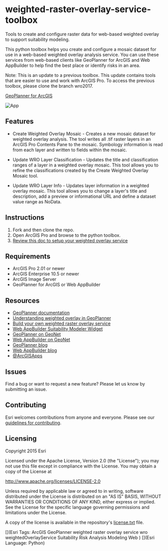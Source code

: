 # weighted-raster-overlay-service-toolbox

Tools to create and configure raster data for web-based weighted overlay to support suitability modeling. 

This python toolbox helps you create and configure a mosaic dataset for use in a web-based weighted overlay analysis service. You can use these services from web-based clients like GeoPlanner for ArcGIS and Web AppBuilder to help find the best place or identify risks in an area. 

Note: This is an update to a previous toolbox. This update contains tools that are easier to use and work with ArcGIS Pro. To access the previous toolbox, please clone the branch wro2017.

[GeoPlanner for ArcGIS](http://doc.arcgis.com/en/geoplanner/)

![App](https://github.com/Esri/weighted-raster-overlay-service-toolbox/blob/master/Suitability%20Modeler%20in%20Web%20AppBuilder.png)

## Features
* Create Weighted Overlay Mosaic - Creates a new mosaic dataset for weighted overlay analysis. The tool writes all .tif raster layers in an ArcGIS Pro Contents Pane to the mosaic. Symbology information is read from each layer and written to fields within the mosaic. 

* Update WRO Layer Classification - Updates the title and classification ranges of a layer in a weighted overlay mosaic. This tool allows you to refine the classifications created by the Create Weighted Overlay Mosaic tool. 

* Update WRO Layer Info - Updates layer information in a weighted overlay mosaic. This tool allows you to change a layer's title and description, add a preview or informational URL and define a dataset value range as NoData. 


## Instructions

1. Fork and then clone the repo. 
2. Open ArcGIS Pro and browse to the python toolbox.
3. [Review this doc to setup your weighted overlay service](http://doc.arcgis.com/en/geoplanner/documentation/use-your-data-in-weighted-overlay.htm)

## Requirements

* ArcGIS Pro 2.01 or newer 
* ArcGIS Enterprise 10.5 or newer
* ArcGIS Image Server
* GeoPlanner for ArcGIS or Web AppBuilder

## Resources

* [GeoPlanner documentation](http://doc.arcgis.com/en/geoplanner)
* [Understanding weighted overlay in GeoPlanner](http://doc.arcgis.com/en/geoplanner/documentation/find-the-best-place-using-weighted-overlay.htm)
* [Build your own weighted raster overlay service](http://doc.arcgis.com/en/geoplanner/documentation/use-your-data-in-weighted-overlay.htm)
* [Web AppBuilder Suitability Modeler Widget](http://doc.arcgis.com/en/web-appbuilder/create-apps/widget-suitability-modeler.htm)
* [GeoPlanner on GeoNet](https://community.esri.com/community/gis/applications/geoplanner-for-arcgis)
* [Web AppBuilder on GeoNet](https://community.esri.com/community/gis/web-gis/web-appbuilder)
* [GeoPlanner blog](https://www.esri.com/search?filter=Blogs&q=geoplanner&search=Search)
* [Web AppBuilder blog](https://www.esri.com/search?filter=Blogs&q=Web%20AppBuilder&search=Search)
* [@ArcGISApps](https://twitter.com/ArcGISApps)

## Issues

Find a bug or want to request a new feature?  Please let us know by submitting an issue.

## Contributing

Esri welcomes contributions from anyone and everyone. Please see our [guidelines for contributing](https://github.com/esri/contributing).

## Licensing
Copyright 2015 Esri

Licensed under the Apache License, Version 2.0 (the "License");
you may not use this file except in compliance with the License.
You may obtain a copy of the License at

   http://www.apache.org/licenses/LICENSE-2.0

Unless required by applicable law or agreed to in writing, software
distributed under the License is distributed on an "AS IS" BASIS,
WITHOUT WARRANTIES OR CONDITIONS OF ANY KIND, either express or implied.
See the License for the specific language governing permissions and
limitations under the License.

A copy of the license is available in the repository's [license.txt]( https://github.com/ArcGIS/weighted-raster-overlay-service-toolbox/blob/master/license.txt) file.

[](Esri Tags: ArcGIS GeoPlanner weighted raster overlay service wro weightedOverlayService Suitability Risk Analysis Modeling Web ) 
[](Esri Language: Python)
